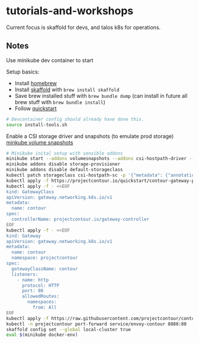# tutorials-and-workshops

Current focus is skaffold for devs, and talos k8s for operations.

## Notes

Use minikube dev container to start

Setup basics:

- Install [homebrew](https://brew.sh)
- Install [skaffold](https://skaffold.dev) with `brew install skaffold`
- Save brew installed stuff with `brew bundle dump` (can install in future all brew stuff with `brew bundle install`)
- Follow [quickstart](https://skaffold.dev/docs/quickstart/)

```bash
# Devcontainer config should already have done this.
source install-tools.sh
```

Enable a CSI storage driver and snapshots (to emulate prod storage)
[minkube volume snapshots](https://minikube.sigs.k8s.io/docs/tutorials/volume_snapshots_and_csi/)

```bash
# Minikube inital setup with sensible addons
minikube start --addons volumesnapshots --addons csi-hostpath-driver --cpus no-limit --memory no-limit
minikube addons disable storage-provisioner
minikube addons disable default-storageclass
kubectl patch storageclass csi-hostpath-sc -p '{"metadata": {"annotations":{"storageclass.kubernetes.io/is-default-class":"true"}}}'
kubectl apply -f https://projectcontour.io/quickstart/contour-gateway-provisioner.yaml
kubectl apply -f - <<EOF
kind: GatewayClass
apiVersion: gateway.networking.k8s.io/v1
metadata:
  name: contour
spec:
  controllerName: projectcontour.io/gateway-controller
EOF
kubectl apply -f - <<EOF
kind: Gateway
apiVersion: gateway.networking.k8s.io/v1
metadata:
  name: contour
  namespace: projectcontour
spec:
  gatewayClassName: contour
  listeners:
    - name: http
      protocol: HTTP
      port: 80
      allowedRoutes:
        namespaces:
          from: All
EOF
kubectl apply -f https://raw.githubusercontent.com/projectcontour/contour/main/examples/example-workload/gatewayapi/kuard/kuard.yaml
kubectl -n projectcontour port-forward service/envoy-contour 8888:80
skaffold config set --global local-cluster true
eval $(minikube docker-env)
```

